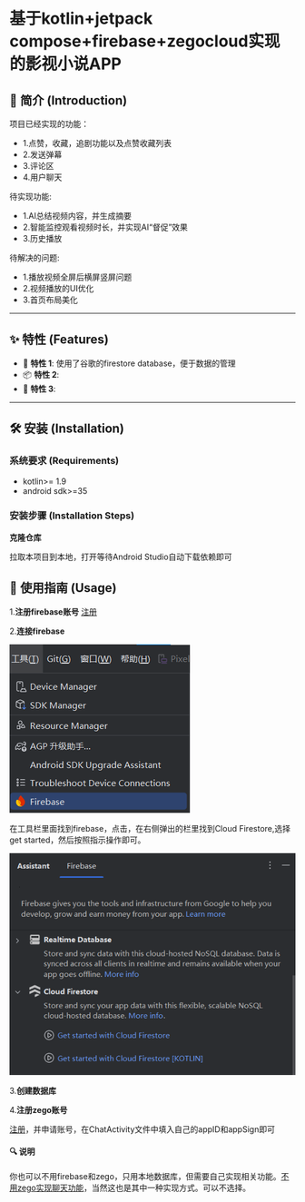 # 基于kotlin+jetpack compose+firebase+zegocloud实现的影视小说APP

## 📖 简介 (Introduction)
项目已经实现的功能：
- 1.点赞，收藏，追剧功能以及点赞收藏列表
- 2.发送弹幕
- 3.评论区
- 4.用户聊天

待实现功能:
- 1.AI总结视频内容，并生成摘要
- 2.智能监控观看视频时长，并实现AI“督促”效果
- 3.历史播放

待解决的问题:
- 1.播放视频全屏后横屏竖屏问题
- 2.视频播放的UI优化
- 3.首页布局美化

---
## ✨ 特性 (Features)
- 🚀 **特性 1**: 使用了谷歌的firestore database，便于数据的管理
- 📦 **特性 2**: 
- 🔧 **特性 3**: 

---

## 🛠️ 安装 (Installation)

### 系统要求 (Requirements)

- kotlin>= 1.9
- android sdk>=35 

### 安装步骤 (Installation Steps)
**克隆仓库**

拉取本项目到本地，打开等待Android Studio自动下载依赖即可

## 🚀 使用指南 (Usage)
1.**注册firebase账号**
[注册](https://firebase.google.com)

2.**连接firebase**

![alt text](image.png)

在工具栏里面找到firebase，点击，在右侧弹出的栏里找到Cloud Firestore,选择get started，然后按照指示操作即可。

![alt text](image-1.png)

3.**创建数据库**

4.**注册zego账号**

[注册](https://www.zegocloud.com/)，并申请账号，在ChatActivity文件中填入自己的appID和appSign即可
#### 🔍 **说明**

你也可以不用firebase和zego，只用本地数据库，但需要自己实现相关功能。[不用zego实现聊天功能](https://www.youtube.com/watch?v=A41hkHoYu4M)，当然这也是其中一种实现方式。可以不选择。